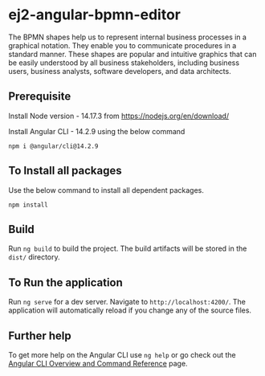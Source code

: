 # ej2-angular-bpmn-editor
The BPMN shapes help us to represent internal business processes in a graphical notation. They enable you to communicate procedures in a standard manner. These shapes are popular and intuitive graphics that can be easily understood by all business stakeholders, including business users, business analysts, software developers, and data architects. 

## Prerequisite 

Install Node version - 14.17.3 from https://nodejs.org/en/download/ 

Install Angular CLI - 14.2.9 using the below command 
```
npm i @angular/cli@14.2.9
```

## To Install all packages

Use the below command to install all dependent packages.

```
npm install
```

## Build

Run `ng build` to build the project. The build artifacts will be stored in the `dist/` directory.

## To Run the application

Run `ng serve` for a dev server. Navigate to `http://localhost:4200/`. The application will automatically reload if you change any of the source files.

## Further help

To get more help on the Angular CLI use `ng help` or go check out the [Angular CLI Overview and Command Reference](https://angular.io/cli) page.
